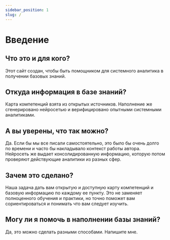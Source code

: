 ```yaml
---
sidebar_position: 1
slug: /
---
```


# Введение

## Что это и для кого?

Этот сайт создан, чтобы быть помощником для системного аналитика в получении базовых знаний.

## Откуда информация в базе знаний?

Карта компетенций взята из открытых источников. Наполнение же сгенерировано нейросетью и верифицировано опытными системными аналитиками.

## А вы уверены, что так можно?

Да. Если бы мы все писали самостоятельно, это было бы очень долго по времени и часто бы накладывало контекст работы автора. Нейросеть же выдает консолидированную информацию, которую потом проверяют действующие аналитики из разных сфер.

## Зачем это сделано?

Наша задача дать вам открытую и доступную карту компетенций и базовую информацию по каждому ее пункту. Это не заменяет полноценного обучения и практики, но точно поможет вам сориентироваться и понимать что вам следует изучить.

## Могу ли я помочь в наполнении базы знаний?

Да, это можно сделать разными способами. Напишите мне.
